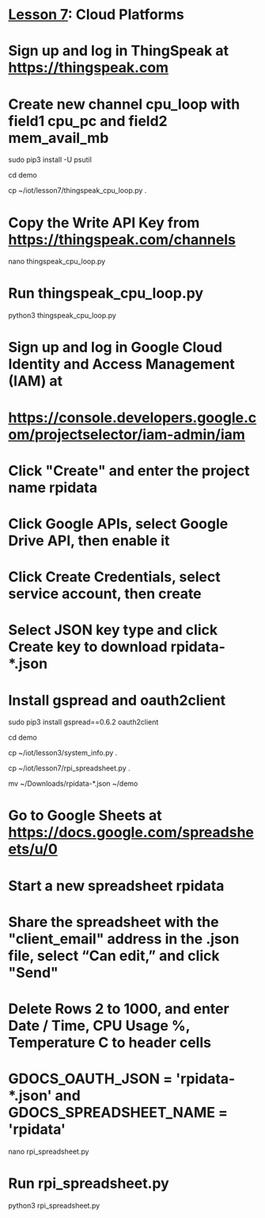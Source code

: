 # <a href="https://goo.gl/6BsKOa">Lesson 7</a>: Cloud Platforms

# Sign up and log in ThingSpeak at https://thingspeak.com

# Create new channel cpu_loop with field1 cpu_pc and field2 mem_avail_mb

sudo pip3 install -U psutil

cd demo

cp ~/iot/lesson7/thingspeak_cpu_loop.py .

# Copy the Write API Key from https://thingspeak.com/channels

nano thingspeak_cpu_loop.py

# Run thingspeak_cpu_loop.py

python3 thingspeak_cpu_loop.py

# Sign up and log in Google Cloud Identity and Access Management (IAM) at

# https://console.developers.google.com/projectselector/iam-admin/iam

# Click "Create" and enter the project name rpidata

# Click  Google APIs, select Google Drive API, then enable it

# Click Create Credentials, select service account, then create

# Select JSON key type and click Create key to download rpidata-*.json

# Install gspread and oauth2client

sudo pip3 install gspread==0.6.2 oauth2client

cd demo

cp ~/iot/lesson3/system_info.py .

cp ~/iot/lesson7/rpi_spreadsheet.py .

mv ~/Downloads/rpidata-*.json ~/demo

# Go to Google Sheets at https://docs.google.com/spreadsheets/u/0

# Start a new spreadsheet rpidata

# Share the spreadsheet with the "client_email" address in the .json file, select “Can edit,” and click "Send"

# Delete Rows 2 to 1000, and enter Date / Time, CPU Usage %, Temperature C to header cells

# GDOCS_OAUTH_JSON = 'rpidata-*.json' and GDOCS_SPREADSHEET_NAME = 'rpidata'

nano rpi_spreadsheet.py

# Run rpi_spreadsheet.py

python3 rpi_spreadsheet.py
